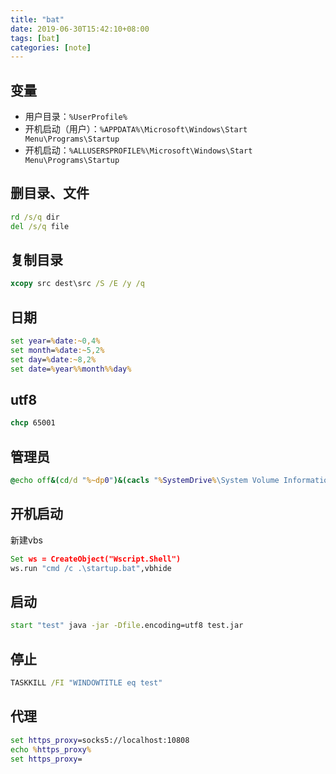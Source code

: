 ```yaml
---
title: "bat"
date: 2019-06-30T15:42:10+08:00
tags: [bat]
categories: [note]
---
```


## 变量
- 用户目录：`%UserProfile%`
- 开机启动（用户）：`%APPDATA%\Microsoft\Windows\Start Menu\Programs\Startup`
- 开机启动：`%ALLUSERSPROFILE%\Microsoft\Windows\Start Menu\Programs\Startup`

## 删目录、文件
```bat
rd /s/q dir
del /s/q file
```

## 复制目录
```bat
xcopy src dest\src /S /E /y /q
```

## 日期
```bat
set year=%date:~0,4%
set month=%date:~5,2%
set day=%date:~8,2%
set date=%year%%month%%day%
```

## utf8
```bat
chcp 65001
```

## 管理员
```bat
@echo off&(cd/d "%~dp0")&(cacls "%SystemDrive%\System Volume Information" >nul 2>&1)||(start "" mshta vbscript:CreateObject^("Shell.Application"^).ShellExecute^("%~snx0"," %*","","runas",1^)^(window.close^)&exit /b)
```

## 开机启动
新建vbs
```bat
Set ws = CreateObject("Wscript.Shell")
ws.run "cmd /c .\startup.bat",vbhide
```

## 启动
```bat
start "test" java -jar -Dfile.encoding=utf8 test.jar
```

## 停止
```bat
TASKKILL /FI "WINDOWTITLE eq test"
```

## 代理
```bat
set https_proxy=socks5://localhost:10808
echo %https_proxy%
set https_proxy=
```